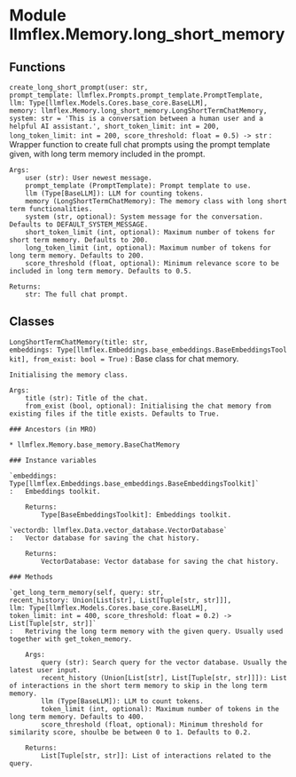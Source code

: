 Module llmflex.Memory.long_short_memory
=======================================

Functions
---------

    
`create_long_short_prompt(user: str, prompt_template: llmflex.Prompts.prompt_template.PromptTemplate, llm: Type[llmflex.Models.Cores.base_core.BaseLLM], memory: llmflex.Memory.long_short_memory.LongShortTermChatMemory, system: str = 'This is a conversation between a human user and a helpful AI assistant.', short_token_limit: int = 200, long_token_limit: int = 200, score_threshold: float = 0.5) ‑> str`
:   Wrapper function to create full chat prompts using the prompt template given, with long term memory included in the prompt. 
    
    Args:
        user (str): User newest message.
        prompt_template (PromptTemplate): Prompt template to use.
        llm (Type[BaseLLM]): LLM for counting tokens.
        memory (LongShortTermChatMemory): The memory class with long short term functionalities.
        system (str, optional): System message for the conversation. Defaults to DEFAULT_SYSTEM_MESSAGE.
        short_token_limit (int, optional): Maximum number of tokens for short term memory. Defaults to 200.
        long_token_limit (int, optional): Maximum number of tokens for long term memory. Defaults to 200.
        score_threshold (float, optional): Minimum relevance score to be included in long term memory. Defaults to 0.5.
    
    Returns:
        str: The full chat prompt.

Classes
-------

`LongShortTermChatMemory(title: str, embeddings: Type[llmflex.Embeddings.base_embeddings.BaseEmbeddingsToolkit], from_exist: bool = True)`
:   Base class for chat memory.
        
    
    Initialising the memory class.
    
    Args:
        title (str): Title of the chat.
        from_exist (bool, optional): Initialising the chat memory from existing files if the title exists. Defaults to True.

    ### Ancestors (in MRO)

    * llmflex.Memory.base_memory.BaseChatMemory

    ### Instance variables

    `embeddings: Type[llmflex.Embeddings.base_embeddings.BaseEmbeddingsToolkit]`
    :   Embeddings toolkit.
        
        Returns:
            Type[BaseEmbeddingsToolkit]: Embeddings toolkit.

    `vectordb: llmflex.Data.vector_database.VectorDatabase`
    :   Vector database for saving the chat history.
        
        Returns:
            VectorDatabase: Vector database for saving the chat history.

    ### Methods

    `get_long_term_memory(self, query: str, recent_history: Union[List[str], List[Tuple[str, str]]], llm: Type[llmflex.Models.Cores.base_core.BaseLLM], token_limit: int = 400, score_threshold: float = 0.2) ‑> List[Tuple[str, str]]`
    :   Retriving the long term memory with the given query. Usually used together with get_token_memory.
        
        Args:
            query (str): Search query for the vector database. Usually the latest user input.
            recent_history (Union[List[str], List[Tuple[str, str]]]): List of interactions in the short term memory to skip in the long term memory.
            llm (Type[BaseLLM]): LLM to count tokens.
            token_limit (int, optional): Maximum number of tokens in the long term memory. Defaults to 400.
            score_threshold (float, optional): Minimum threshold for similarity score, shoulbe be between 0 to 1. Defaults to 0.2.
        
        Returns:
            List[Tuple[str, str]]: List of interactions related to the query.